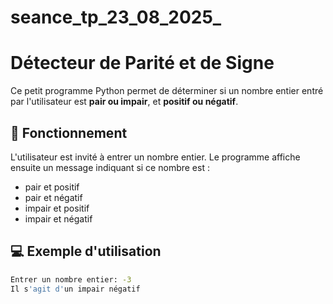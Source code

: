 # seance_tp_23_08_2025_
# Détecteur de Parité et de Signe

Ce petit programme Python permet de déterminer si un nombre entier entré par l'utilisateur est **pair ou impair**, et **positif ou négatif**.

## 🧠 Fonctionnement

L'utilisateur est invité à entrer un nombre entier. Le programme affiche ensuite un message indiquant si ce nombre est :
- pair et positif
- pair et négatif
- impair et positif
- impair et négatif

## 💻 Exemple d'utilisation

```bash
Entrer un nombre entier: -3
Il s'agit d'un impair négatif
